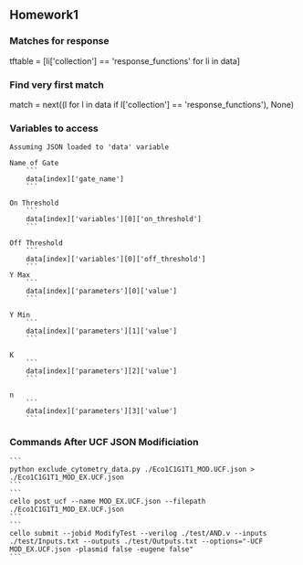 ## Homework1

### Matches for response

  tftable = [li['collection'] == 'response_functions' for li in data]

### Find very first match

  match = next((l for l in data if l['collection'] == 'response_functions'), None)

### Variables to access
  
	Assuming JSON loaded to 'data' variable
	
	Name of Gate
		```
		data[index]['gate_name']
		```

	On Threshold
		```
		data[index]['variables'][0]['on_threshold']
		```
		
	Off Threshold
		```
		data[index]['variables'][0]['off_threshold']
		```
	Y Max
		```
		data[index]['parameters'][0]['value']
		```
		
	Y Min
		```
		data[index]['parameters'][1]['value']
		```

	K
		```
		data[index]['parameters'][2]['value']
		```

	n
		```
		data[index]['parameters'][3]['value']
		```

### Commands After UCF JSON Modificiation
	```
	python exclude_cytometry_data.py ./Eco1C1G1T1_MOD.UCF.json > ./Eco1C1G1T1_MOD_EX.UCF.json
	```
	```
	cello post_ucf --name MOD_EX.UCF.json --filepath ./Eco1C1G1T1_MOD_EX.UCF.json
	```
	```
	cello submit --jobid ModifyTest --verilog ./test/AND.v --inputs ./test/Inputs.txt --outputs ./test/Outputs.txt --options="-UCF MOD_EX.UCF.json -plasmid false -eugene false"
	```
